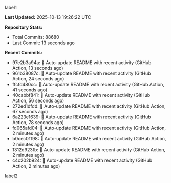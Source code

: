 
label1 
<!-- ACTIVITY_START -->
**Last Updated:** 2025-10-13 19:26:22 UTC

**Repository Stats:**
- Total Commits: 88680
- Last Commit: 13 seconds ago

**Recent Commits:**
- 97e2b3a94a: 🤖 Auto-update README with recent activity (GitHub Action, 13 seconds ago)
- 961b38087c: 🤖 Auto-update README with recent activity (GitHub Action, 24 seconds ago)
- ffcfd480cc: 🤖 Auto-update README with recent activity (GitHub Action, 41 seconds ago)
- 40cabbf841: 🤖 Auto-update README with recent activity (GitHub Action, 56 seconds ago)
- 272ed1dfdd: 🤖 Auto-update README with recent activity (GitHub Action, 67 seconds ago)
- 6a223e1639: 🤖 Auto-update README with recent activity (GitHub Action, 78 seconds ago)
- fd065afd04: 🤖 Auto-update README with recent activity (GitHub Action, 2 minutes ago)
- b0cec01198: 🤖 Auto-update README with recent activity (GitHub Action, 2 minutes ago)
- 1312d923fb: 🤖 Auto-update README with recent activity (GitHub Action, 2 minutes ago)
- c4c202b924: 🤖 Auto-update README with recent activity (GitHub Action, 2 minutes ago)
<!-- ACTIVITY_END -->

label2
